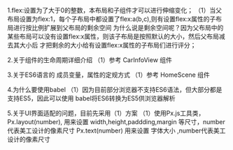1.flex:设置为了大于0的整数，本布局和子组件才可以进行伸缩变化；
（1）当父布局设置为flex:1，每个子布局中都设置了flex:a(b,c),则有设置flex:x属性的子布局进行按比例扩展到父布局的剩余空间
    为什么说是剩余空间呢？因为父布局中的某些布局可以没有设置flex:x属性，则该子布局是按照默认的大小，然后父布局减去其大小后
    才把剩余的大小给有设置flex:x属性的子布局们进行评分；

2.关于组件的生命周期详细介绍
（1）参考 CarInfoView 组件

3.关于ES6语言的 成员变量，属性的定规方式
（1）参考 HomeScene 组件

4.为什么要使用babel
（1）因为目前部分浏览器不支持ES6语法，但大部分都是支持ES5，因此可以使用 babel将ES6转换为ES5供浏览器解析

5.关于UI界面适配的问题，目前先采用（1）方案
（1）使用Px.js工具类，
    Px.layout(number), 用来设置 width,height,paddding,margin 等尺寸，number代表美工设计的像素尺寸
    Px.text(number) 用来设置 字体大小 ,number代表美工设计的像素尺寸

